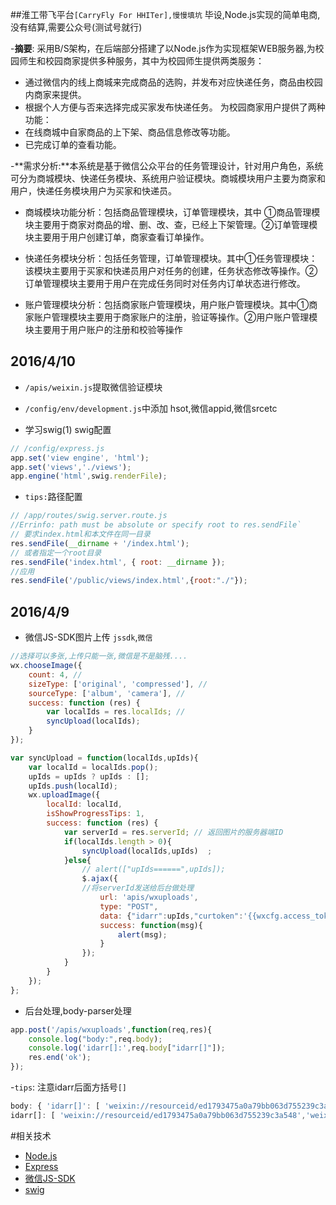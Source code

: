 ##淮工带飞平台`[CarryFly For HHITer],慢慢填坑`
毕设,Node.js实现的简单电商,没有结算,需要公众号(测试号就行)

-**摘要**: 采用B/S架构，在后端部分搭建了以Node.js作为实现框架WEB服务器,为校园师生和校园商家提供多种服务，其中为校园师生提供两类服务：
 - 通过微信内的线上商城来完成商品的选购，并发布对应快递任务，商品由校园内商家来提供。
 - 根据个人方便与否来选择完成买家发布快递任务。
为校园商家用户提供了两种功能：
 - 在线商城中自家商品的上下架、商品信息修改等功能。
 - 已完成订单的查看功能。

-**需求分析:**本系统是基于微信公众平台的任务管理设计，针对用户角色，系统可分为商城模块、快递任务模块、系统用户验证模块。商城模块用户主要为商家和用户，快递任务模块用户为买家和快递员。

- 商城模块功能分析：包括商品管理模块，订单管理模块，其中 ①商品管理模块主要用于商家对商品的增、删、改、查，已经上下架管理。②订单管理模块主要用于用户创建订单，商家查看订单操作。
 
- 快递任务模块分析：包括任务管理，订单管理模块。其中①任务管理模块：该模块主要用于买家和快递员用户对任务的创建，任务状态修改等操作。②订单管理模块主要用于用户在完成任务同时对任务内订单状态进行修改。
 
- 账户管理模块分析：包括商家账户管理模块，用户账户管理模块。其中①商家账户管理模块主要用于商家账户的注册，验证等操作。②用户账户管理模块主要用于用户账户的注册和校验等操作



2016/4/10
---
- `/apis/weixin.js`提取微信验证模块
- `/config/env/development.js`中添加 hsot,微信appid,微信srcetc

- 学习swig(1)
swig配置
```javascript
// /config/express.js
app.set('view engine', 'html');
app.set('views','./views');
app.engine('html',swig.renderFile);
```
- `tips:`路径配置
```javascript
// /app/routes/swig.server.route.js
//Errinfo: path must be absolute or specify root to res.sendFile`
// 要求index.html和本文件在同一目录
res.sendFile(__dirname + '/index.html');
// 或者指定一个root目录
res.sendFile('index.html', { root: __dirname });
//应用
res.sendFile('/public/views/index.html',{root:"./"});
```
2016/4/9
---
- 微信JS-SDK图片上传 `jssdk`,`微信`
```javascript
//选择可以多张,上传只能一张,微信是不是脑残....
wx.chooseImage({
    count: 4, // 
    sizeType: ['original', 'compressed'], // 
    sourceType: ['album', 'camera'], // 
    success: function (res) {
        var localIds = res.localIds; //
        syncUpload(localIds);
    }
});

var syncUpload = function(localIds,upIds){
    var localId = localIds.pop();
    upIds = upIds ? upIds : [];
    upIds.push(localId);
    wx.uploadImage({
        localId: localId,
        isShowProgressTips: 1,
        success: function (res) {
            var serverId = res.serverId; // 返回图片的服务器端ID
            if(localIds.length > 0){
                syncUpload(localIds,upIds)	;
            }else{
            	// alert(["upIds======",upIds]);
            	$.ajax({
            	//将serverId发送给后台做处理
            		url: 'apis/wxuploads',
            		type: "POST",
            		data: {"idarr":upIds,"curtoken":'{{wxcfg.access_token}}'},
            		success: function(msg){
            			alert(msg);
            		}
            	});
            }
        }
    });
};
```
- 后台处理,body-parser处理
```javascript
app.post('/apis/wxuploads',function(req,res){
	console.log("body:",req.body);
	console.log('idarr[]:',req.body["idarr[]"]);
	res.end('ok');
});
```
-`tips`: 注意idarr后面方括号`[]`
```js
body: { 'idarr[]': [ 'weixin://resourceid/ed1793475a0a79bb063d755239c3a548','weixin://resourceid/082ab0abb05553829f4682ce08edb30b' ] }     
idarr[]: [ 'weixin://resourceid/ed1793475a0a79bb063d755239c3a548','weixin://resourceid/082ab0abb05553829f4682ce08edb30b' ]
```

#相关技术
 - [Node.js](https://nodejs.org/en/docs/) 
 - [Express](http://expressjs.com/)
 - [微信JS-SDK](https://mp.weixin.qq.com/wiki/7/aaa137b55fb2e0456bf8dd9148dd613f.html)
 - [swig](http://paularmstrong.github.io/swig/)
